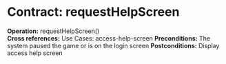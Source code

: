 # Contract: requestHelpScreen

**Operation:** requestHelpScreen()    
**Cross references:** Use Cases: access-help-screen
**Preconditions:**  The system paused the game or is on the login screen
**Postconditions:** Display access help screen 
